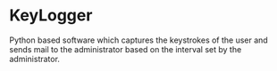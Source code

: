 # KeyLogger
Python based software which captures the keystrokes of the user and sends mail to the administrator based on the interval set by the administrator.

